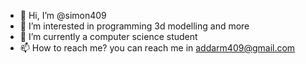 - 👋 Hi, I’m @simon409
- 👀 I’m interested in programming 3d modelling and more
- 🌱 I’m currently a computer science student
- 📫 How to reach me? you can reach me in addarm409@gmail.com

<!---
simon409/simon409 is a ✨ special ✨ repository because its `README.md` (this file) appears on your GitHub profile.
You can click the Preview link to take a look at your changes.
--->
